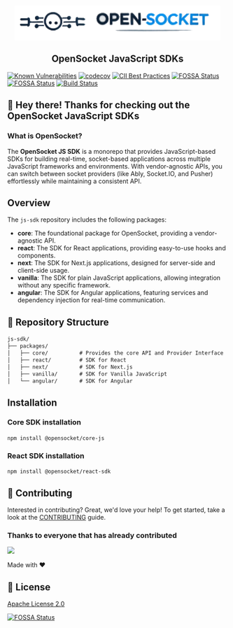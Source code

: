 <!-- markdownlint-disable MD033 -->
<p align="center">
  <picture>
    <source media="(prefers-color-scheme: dark)" srcset="https://raw.githubusercontent.com/open-socket/community/refs/heads/main/assets/logo/horizontal/black/openfeature-horizontal-black.png">
    <img align="center" alt="OpenFeature Logo" src="https://raw.githubusercontent.com/open-socket/community/refs/heads/main/assets/logo/horizontal/black/openfeature-horizontal-black.png" />
  </picture>
</p>

<h2 align="center">OpenSocket JavaScript SDKs</h2>

[![Known Vulnerabilities](https://snyk.io/test/github/open-socket/js-sdk/badge.svg)](https://snyk.io/test/github/open-socket/js-sdk)
[![codecov](https://codecov.io/gh/open-socket/js-sdk/branch/main/graph/badge.svg?token=3DC5XOEHMY)](https://codecov.io/gh/open-socket/js-sdk)
[![CII Best Practices](https://bestpractices.coreinfrastructure.org/projects/6594/badge)](https://bestpractices.coreinfrastructure.org/projects/6594)
[![FOSSA Status](https://app.fossa.com/api/projects/git%2Bgithub.com%2Fopen-socket%2Fjs-sdk.svg?type=shield&issueType=license)](https://app.fossa.com/projects/git%2Bgithub.com%2Fopen-socket%2Fjs-sdk?ref=badge_shield&issueType=license)
[![FOSSA Status](https://app.fossa.com/api/projects/git%2Bgithub.com%2Fopen-socket%2Fjs-sdk.svg?type=shield&issueType=security)](https://app.fossa.com/projects/git%2Bgithub.com%2Fopen-socket%2Fjs-sdk?ref=badge_shield&issueType=security)
[![Build Status](https://github.com/open-socket/js-sdk/actions/workflows/build-status.yml/badge.svg?branch=main)](https://github.com/open-socket/js-sdk/actions/workflows/build-status.yml)
## 👋 Hey there! Thanks for checking out the OpenSocket JavaScript SDKs

### What is OpenSocket?

The **OpenSocket JS SDK** is a monorepo that provides JavaScript-based SDKs for building real-time, socket-based applications across multiple JavaScript frameworks and environments. With vendor-agnostic APIs, you can switch between socket providers (like Ably, Socket.IO, and Pusher) effortlessly while maintaining a consistent API.

## Overview

The `js-sdk` repository includes the following packages:

- **core**: The foundational package for OpenSocket, providing a vendor-agnostic API.
- **react**: The SDK for React applications, providing easy-to-use hooks and components.
- **next**: The SDK for Next.js applications, designed for server-side and client-side usage.
- **vanilla**: The SDK for plain JavaScript applications, allowing integration without any specific framework.
- **angular**: The SDK for Angular applications, featuring services and dependency injection for real-time communication.

## 🔧 Repository Structure

```plaintext
js-sdk/
├── packages/
│   ├── core/          # Provides the core API and Provider Interface
│   ├── react/         # SDK for React
│   ├── next/          # SDK for Next.js
│   ├── vanilla/       # SDK for Vanilla JavaScript
│   └── angular/       # SDK for Angular
```

## Installation

### Core SDK installation
```npm install @opensocket/core-js```

### React SDK installation
```npm install @opensocket/react-sdk```


## 🤝 Contributing

Interested in contributing? Great, we'd love your help! To get started, take a look at the [CONTRIBUTING](CONTRIBUTING.md) guide.

### Thanks to everyone that has already contributed

<a href="https://github.com/open-socket/js-sdk/graphs/contributors">
  <img src="https://contrib.rocks/image?repo=open-socket/js-sdk" />
</a>

Made with ❤

## 📜 License

[Apache License 2.0](LICENSE)

[![FOSSA Status](https://app.fossa.com/api/projects/git%2Bgithub.com%2Fopen-socket%2Fjs-sdk.svg?type=large)](https://app.fossa.com/projects/git%2Bgithub.com%2Fopen-socket%2Fjs-sdk?ref=badge_large)

[openfeature-website]: https://github.com/open-socket/js-sdk
